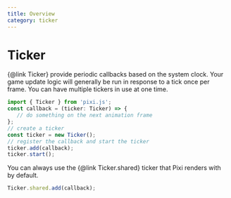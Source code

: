 ```yaml
---
title: Overview
category: ticker
---
```


# Ticker

{@link Ticker} provide periodic callbacks based on the system clock.
Your game update logic will generally be run in response to a tick once per frame.
You can have multiple tickers in use at one time.

```js
import { Ticker } from 'pixi.js';
const callback = (ticker: Ticker) => {
   // do something on the next animation frame
};
// create a ticker
const ticker = new Ticker();
// register the callback and start the ticker
ticker.add(callback);
ticker.start();
```

You can always use the {@link Ticker.shared} ticker that Pixi renders with by default.

```js
Ticker.shared.add(callback);
```
